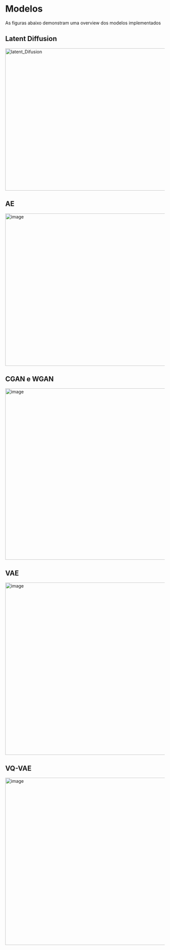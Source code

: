 # Modelos
As figuras abaixo demonstram uma overview dos modelos implementados

## Latent Diffusion
<img width="995" height="449" alt="latent_Difusion" src="https://github.com/user-attachments/assets/0cc74bb8-805a-4698-baee-fa78a3341d0d" />

## AE
<img width="1005" height="481" alt="image" src="https://github.com/user-attachments/assets/b5334e03-8655-4972-9041-d6c92cf0644c" />

## CGAN e WGAN
<img width="997" height="541" alt="image" src="https://github.com/user-attachments/assets/3ce81747-8007-479a-9bb1-edd4fe0bc1c8" />

## VAE
<img width="1017" height="544" alt="image" src="https://github.com/user-attachments/assets/0b0417d5-5004-4a30-ac54-7359313ba640" />

## VQ-VAE 

<img width="976" height="528" alt="image" src="https://github.com/user-attachments/assets/8b0174a5-4614-41a4-8963-00b73c5f913a" />
